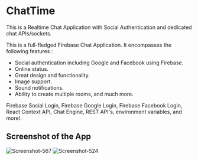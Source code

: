 # ChatTime

This is a Realtime Chat Application with Social Authentication and dedicated chat APIs/sockets.

This is a full-fledged Firebase Chat Application. 
It encompasses the following features :

- Social authentication including Google and Facebook using Firebase.
- Online status.
- Great design and functionality. 
- Image support.
- Sound notifications.
- Ability to create multiple rooms, and much more.



Firebase Social Login, Firebase Google Login, Firebase Facebook Login, React Context API, Chat Engine, REST API's, environment variables, and more!.

## Screenshot of the App
<img src="https://i.ibb.co/JFF4BXK/Screenshot-567.png" alt="Screenshot-567" border="0">




<img src="https://i.ibb.co/d6zwxRM/Screenshot-524.png" alt="Screenshot-524" border="0">
